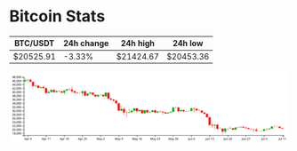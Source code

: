 # Bitcoin Stats

BTC/USDT|24h change|24h high|24h low|
|---|---|---|---|
|$20525.91|-3.33%|$21424.67|$20453.36|

<img src="./chart.svg">
